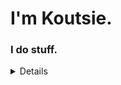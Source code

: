 # I'm Koutsie. 
### I do stuff.
<details>

[![committers.top badge](https://user-badge.committers.top/finland/koutsie.svg)](https://user-badge.committers.top/finland/koutsie)<br>
:suspect:	:suspect:	:suspect:	:suspect:	:suspect:	:suspect:	

Statistics:

![Metrics](https://metrics.lecoq.io/koutsie?template=classic&pagespeed=1&pagespeed.url=koutsie.github.io&pagespeed.detailed=false&pagespeed.screenshot=false&config.timezone=Europe%2FHelsinki&config.twemoji=true)


![](https://hit.yhype.me/github/profile?user_id=18449778)

Social:


![Twitter Follow](https://img.shields.io/twitter/follow/notkoutsie?color=orange&label=%40notkoutsie&logo=twitter&style=flat-square)
![Mastodon Follow](https://img.shields.io/mastodon/follow/000148423?color=orange&domain=https%3A%2F%2Flayer8.space&label=%40k&logo=mastodon&logoColor=white&style=flat-square)

IM:

[![Telegram](https://img.shields.io/badge/Scafs-Telegram-white?style=flat-square&logo=telegram)](https://t.me/scafizion)

---

##### Maybe you want to be friends in [Steam?](https://steamcommunity.com/id/koutsie/) ([Friend link](https://s.team/p/pvc-bmhq))


Other

  
**new** also on https://salsa.debian.org/koutsie

cool orgs: @aqua-Hook & @SwagSoftware

</details>

